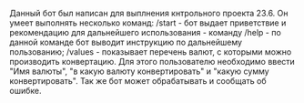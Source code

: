 Данный бот был написан для выплнения кнтрольного проекта 23.6.
 Он умеет выполнять несколько команд: 
/start - бот выдает приветствие и рекомендацию для дальнейшего использования - команду /help - по данной команде бот выводит инструкцию по дальнейшему пользованию;
/values - показывает перечень валют, с которыми можно производить конвертацию.
Для этого пользователю необходимо ввести "Имя валюты", "в какую валюту конвертировать" и "какую сумму конвертировать".
Так же бот может обрабатывать и сообщать об ошибке.
